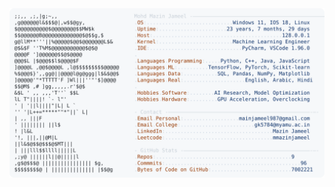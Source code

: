 <picture>
  <source srcset="https://raw.githubusercontent.com/mmazinjameel/mmazinjameel/main/dark_mode.svg?v=1751645550" media="(prefers-color-scheme: dark)">
  <img src="https://raw.githubusercontent.com/mmazinjameel/mmazinjameel/main/light_mode.svg?v=1751645550">
</picture>
